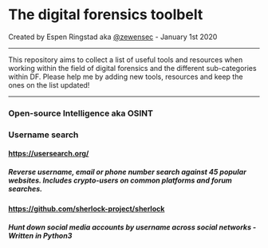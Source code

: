 The digital forensics toolbelt
===

Created by Espen Ringstad aka [@zewensec](https://twitter.com/zewensec)  - January 1st 2020


--------------------------

This repository aims to collect a list of useful tools and resources when working within the field of digital forensics and the different
sub-categories within DF. Please help me by adding new tools, resources and keep the ones on the list updated! 

---------------



### Open-source Intelligence aka OSINT


### Username search

#### https://usersearch.org/
##### Reverse username, email or phone number search against 45 popular websites. Includes crypto-users on common platforms and forum searches. 


#### https://github.com/sherlock-project/sherlock
##### Hunt down social media accounts by username across social networks - Written in Python3 


###
#####


###
#####


###
#####


###
#####


###
#####


###
#####


###
#####


###
#####


###
#####


###
#####


###
#####


###
#####


###
#####


###
#####
